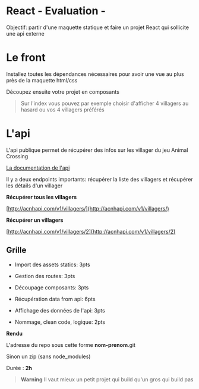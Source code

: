 
# React - Evaluation - 
 
Objectif: partir d'une maquette statique et faire un projet React qui sollicite une api externe
  
# Le front
  
Installez toutes les dépendances nécessaires pour avoir une vue au plus près de la maquette html/css
  
Découpez ensuite votre projet en composants

    
> Sur l'index vous pouvez par exemple choisir d'afficher 4 villagers au
> hasard ou vos 4 villagers préférés
 

# L'api

L'api publique permet de récupérer des infos sur les villager du jeu Animal Crossing

[La documentation de l'api](https://acnhapi.com/doc)


Il y a deux endpoints importants: récupérer la liste des villagers et récupérer les détails d'un villager

 
**Récupérer tous les villagers**


[http://acnhapi.com/v1/villagers/](http://acnhapi.com/v1/villagers/)


**Récupérer un villagers**
  
[http://acnhapi.com/v1/villagers/2](http://acnhapi.com/v1/villagers/2)

  
## Grille

- Import des assets statics: 3pts

- Gestion des routes: 3pts

- Découpage composants: 3pts

- Récupération data from api: 6pts

- Affichage des données de l'api: 3pts

- Nommage, clean code, logique: 2pts

  

**Rendu**

L'adresse du repo sous cette forme **nom-prenom**.git

Sinon un zip (sans node_modules)

Durée : **2h**


> **Warning**
> Il vaut mieux un petit projet qui build qu'un gros qui build pas
